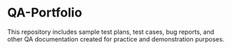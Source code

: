 # QA-Portfolio
This repository includes sample test plans, test cases, bug reports, and other QA documentation created for practice and demonstration purposes.
